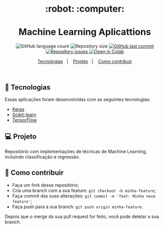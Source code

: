 <h1 align="center">
    :robot: :computer:
</h1>

<h1 align="center">
  Machine Learning Aplicattions
</h1>
<p align="center">
  <img alt="GitHub language count" src="https://img.shields.io/github/languages/count/franklinthony/machine-learning-aplicattions">

  <img alt="Repository size" src="https://img.shields.io/github/repo-size/franklinthony/machine-learning-aplicattions">
  
  <a href="https://github.com/franklinthony/machine-learning-aplicattions/commits/master">
    <img alt="GitHub last commit" src="https://img.shields.io/github/last-commit/franklinthony/machine-learning-aplicattions">
  </a>

  <a href="https://github.com/franklinthony/machine-learning-aplicattions/issues">
    <img alt="Repository issues" src="https://img.shields.io/github/issues/franklinthony/machine-learning-aplicattions">
  </a>
  
  <a href="https://colab.research.google.com/github/googlecolab/colabtools/blob/master/notebooks/colab-github-demo.ipynb">
  <img src="https://colab.research.google.com/assets/colab-badge.svg" alt="Open in Colab"/>
</a>
</p>

<p align="center">
  <a href="#rocket-tecnologias">Tecnologias</a>&nbsp;&nbsp;&nbsp;|&nbsp;&nbsp;&nbsp;
  <a href="#-projeto">Projeto</a>&nbsp;&nbsp;&nbsp;|&nbsp;&nbsp;&nbsp;
  <a href="#-como-contribuir">Como contribuir</a>
</p>

<br>

## :rocket: Tecnologias

Essas aplicações foram desenvolvidas com as seguintes tecnologias:

- [Keras](https://keras.io/)
- [Scikit-learn](https://scikit-learn.org/stable/)
- [TensorFlow](https://www.tensorflow.org/)

## 💻 Projeto

Repositório com implementações de técnicas de Machine Learning, incluindo classificação e regressão.

## 🤔 Como contribuir

- Faça um fork desse repositório;
- Cria uma branch com a sua feature: `git checkout -b minha-feature`;
- Faça commit das suas alterações: `git commit -m 'feat: Minha nova feature'`;
- Faça push para a sua branch: `git push origin minha-feature`.

Depois que o merge da sua pull request for feito, você pode deletar a sua branch.
